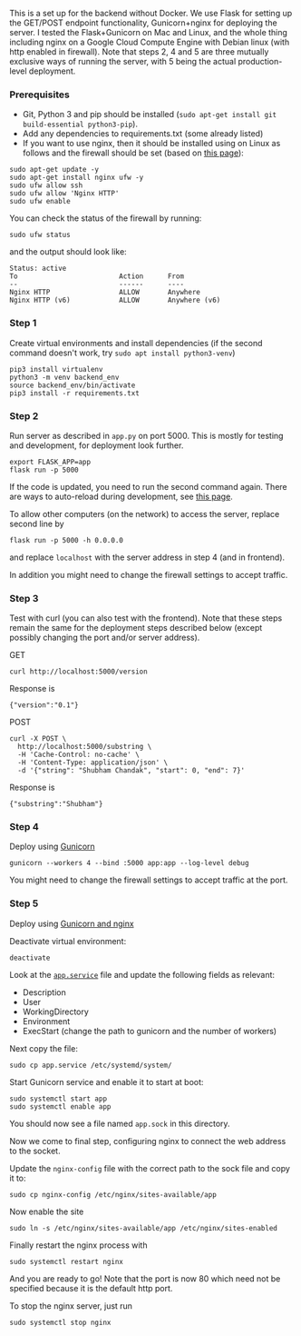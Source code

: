 This is a set up for the backend without Docker. We use Flask for setting up the GET/POST endpoint functionality, Gunicorn+nginx for deploying the server. I tested the Flask+Gunicorn on Mac and Linux, and the whole thing including nginx on a Google Cloud Compute Engine with Debian linux (with http enabled in firewall). Note that steps 2, 4 and 5 are three mutually exclusive ways of running the server, with 5 being the actual production-level deployment. 

### Prerequisites
- Git, Python 3 and pip should be installed (`sudo apt-get install git build-essential python3-pip`).
- Add any dependencies to requirements.txt (some already listed)
- If you want to use nginx, then it should be installed using on Linux as follows and the firewall should be set (based on [this page](https://www.digitalocean.com/community/tutorials/how-to-install-nginx-on-ubuntu-18-04)):
```
sudo apt-get update -y
sudo apt-get install nginx ufw -y
sudo ufw allow ssh
sudo ufw allow 'Nginx HTTP'
sudo ufw enable
```
You can check the status of the firewall by running:
```
sudo ufw status
```
and the output should look like:
```
Status: active
To                         Action      From
--                         ------      ----
Nginx HTTP                 ALLOW       Anywhere
Nginx HTTP (v6)            ALLOW       Anywhere (v6)
```

### Step 1
Create virtual environments and install dependencies (if the second command doesn't work, try `sudo apt install python3-venv`)
```
pip3 install virtualenv
python3 -m venv backend_env
source backend_env/bin/activate
pip3 install -r requirements.txt
```

### Step 2
Run server as described in `app.py` on port 5000. This is mostly for testing and development, for deployment look further.
```
export FLASK_APP=app
flask run -p 5000
```
If the code is updated, you need to run the second command again. There are ways to auto-reload during development, see [this page](https://stackoverflow.com/questions/16344756/auto-reloading-python-flask-app-upon-code-changes).

To allow other computers (on the network) to access the server, replace second line by
```
flask run -p 5000 -h 0.0.0.0
```
and replace `localhost` with the server address in step 4 (and in frontend).

In addition you might need to change the firewall settings to accept traffic.

### Step 3
Test with curl (you can also test with the frontend). Note that these steps remain the same for the deployment steps described below (except possibly changing the port and/or server address).

GET
```
curl http://localhost:5000/version
```
Response is
```
{"version":"0.1"}
```

POST
```
curl -X POST \
  http://localhost:5000/substring \
  -H 'Cache-Control: no-cache' \
  -H 'Content-Type: application/json' \
  -d '{"string": "Shubham Chandak", "start": 0, "end": 7}'
```

Response is
```
{"substring":"Shubham"}
```

### Step 4
Deploy using [Gunicorn](https://docs.gunicorn.org/en/latest/run.html)
```
gunicorn --workers 4 --bind :5000 app:app --log-level debug
```

You might need to change the firewall settings to accept traffic at the port.

### Step 5
Deploy using [Gunicorn and nginx](https://faun.pub/deploy-flask-app-with-nginx-using-gunicorn-7fda4f50066a)

Deactivate virtual environment:
```
deactivate
```

Look at the [`app.service`](app.service) file and update the following fields as relevant:
- Description
- User
- WorkingDirectory
- Environment
- ExecStart (change the path to gunicorn and the number of workers)

Next copy the file:
```
sudo cp app.service /etc/systemd/system/
``` 

Start Gunicorn service and enable it to start at boot:
```
sudo systemctl start app
sudo systemctl enable app
```
You should now see a file named `app.sock` in this directory.

Now we come to final step, configuring nginx to connect the web address to the socket.

Update the `nginx-config` file with the correct path to the sock file and copy it to:
```
sudo cp nginx-config /etc/nginx/sites-available/app
```
Now enable the site
```
sudo ln -s /etc/nginx/sites-available/app /etc/nginx/sites-enabled
```
Finally restart the nginx process with 
```
sudo systemctl restart nginx
```
And you are ready to go! Note that the port is now 80 which need not be specified because it is the default http port.

To stop the nginx server, just run
```
sudo systemctl stop nginx
```
